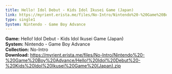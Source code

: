 ```yaml
---
title: Hello! Idol Debut - Kids Idol Ikusei Game (Japan)
link: https://myrient.erista.me/files/No-Intro/Nintendo%20-%20Game%20Boy%20Advance/Hello!%20Idol%20Debut%20-%20Kids%20Idol%20Ikusei%20Game%20(Japan).zip
type: single1
System: Nintendo - Game Boy Advance
---
```

<b>Game:</b> Hello! Idol Debut - Kids Idol Ikusei Game (Japan)<br>
<b>System:</b> Nintendo - Game Boy Advance<br>
<b>Collection:</b> No-Intro<br>
<b>Download:</b> https://myrient.erista.me/files/No-Intro/Nintendo%20-%20Game%20Boy%20Advance/Hello!%20Idol%20Debut%20-%20Kids%20Idol%20Ikusei%20Game%20(Japan).zip